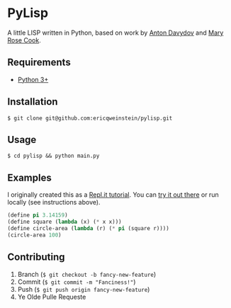 PyLisp
======

A little LISP written in Python, based on work by [Anton Davydov](https://github.com/davydovanton/rlisp) and [Mary Rose Cook](https://github.com/maryrosecook/littlelisp
).

## Requirements
* [Python 3+](https://www.python.org/)

## Installation
`$ git clone git@github.com:ericqweinstein/pylisp.git`

## Usage
`$ cd pylisp && python main.py`

## Examples
I originally created this as a [Repl.it tutorial](https://repl.it/talk/learn/PyLisp-LISP-in-Just-Over-100-Lines-of-Python/6712). You can [try it out there](https://repl.it/@ericqweinstein/PyLisp) or run locally (see instructions above).

```lisp
(define pi 3.14159)
(define square (lambda (x) (* x x)))
(define circle-area (lambda (r) (* pi (square r))))
(circle-area 100)
```

## Contributing
1. Branch (`$ git checkout -b fancy-new-feature`)
2. Commit (`$ git commit -m "Fanciness!"`)
3. Push (`$ git push origin fancy-new-feature`)
4. Ye Olde Pulle Requeste
